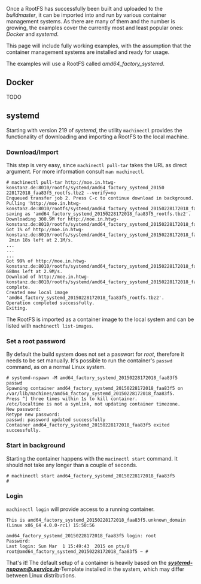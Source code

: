 Once a RootFS has successfully been built and uploaded to the *buildmaster*, it
can be imported into and run by various container management systems. As there are many of
them and the number is growing, the examples cover the currently
most and least popular ones: *Docker* and *systemd*.

This page will include fully working examples, with the assumption that the
container management systems are installed and ready for usage.

The examples will use a RootFS called *amd64_factory_systemd*.

## Docker
TODO

## systemd
Starting with version 219 of *systemd*, the utility `machinectl` provides the
functionality of downloading and importing a RootFS to the local machine.

### Download/Import
This step is very easy, since `machinectl pull-tar` takes the URL as direct argument. For more information consult `man machinectl`.

```
# machinectl pull-tar http://moe.in.htwg-konstanz.de:8010/rootfs/systemd/amd64_factory_systemd_20150 228172018_faa83f5_rootfs.tbz2 --verify=no
Enqueued transfer job 2. Press C-c to continue download in background.
Pulling 'http://moe.in.htwg-konstanz.de:8010/rootfs/systemd/amd64_factory_systemd_20150228172018_faa83f5_rootfs.tbz2', saving as 'amd64_factory_systemd_20150228172018_faa83f5_rootfs.tbz2'.
Downloading 300.9M for http://moe.in.htwg-konstanz.de:8010/rootfs/systemd/amd64_factory_systemd_20150228172018_faa83f5_rootfs.tbz2.
Got 1% of http://moe.in.htwg-konstanz.de:8010/rootfs/systemd/amd64_factory_systemd_20150228172018_faa83f5_rootfs.tbz2.
 2min 18s left at 2.1M/s.
...
...
...
Got 99% of http://moe.in.htwg-konstanz.de:8010/rootfs/systemd/amd64_factory_systemd_20150228172018_faa83f5_rootfs.tbz2. 680ms left at 2.9M/s.
Download of http://moe.in.htwg-konstanz.de:8010/rootfs/systemd/amd64_factory_systemd_20150228172018_faa83f5_rootfs.tbz2 complete.
Created new local image 'amd64_factory_systemd_20150228172018_faa83f5_rootfs.tbz2'.
Operation completed successfully.
Exiting.
```
The RootFS is imported as a container image to the local system and can be listed with
`machinectl list-images`.


### Set a root password
By default the build system does not set a passwort for *root*, therefore it
needs to be set manually. It's possible to run the container's `passwd` command,
as on a normal Linux system.

```
# systemd-nspawn -M amd64_factory_systemd_20150228172018_faa83f5 passwd
Spawning container amd64_factory_systemd_20150228172018_faa83f5 on /var/lib/machines/amd64_factory_systemd_20150228172018_faa83f5.
Press ^] three times within 1s to kill container.
/etc/localtime is not a symlink, not updating container timezone.
New password: 
Retype new password: 
passwd: password updated successfully
Container amd64_factory_systemd_20150228172018_faa83f5 exited successfully.

```


### Start in background

Starting the container happens with the `macinectl start` command. It should not
take any longer than a couple of seconds.
```
# machinectl start amd64_factory_systemd_20150228172018_faa83f5
#
```

### Login
`machinectl login` will provide access to a running container.

```
This is amd64_factory_systemd_20150228172018_faa83f5.unknown_domain (Linux x86_64 4.0.0-rc1) 15:50:56

amd64_factory_systemd_20150228172018_faa83f5 login: root
Password:
Last login: Sun Mar  1 15:49:43  2015 on pts/0
root@amd64_factory_systemd_20150228172018_faa83f5 ~ # 
```

That's it! The default setup of a container is heavily based on the 
***[systemd-nspawn@.service.in](https://github.com/systemd/systemd/blob/master/units/systemd-nspawn@.service)***-Template installed in the system, which may
differ between Linux distributions.
